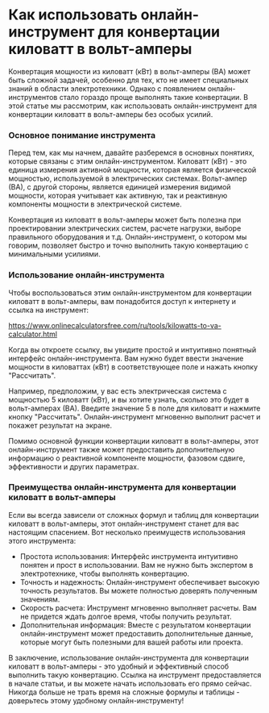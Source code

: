 Как использовать онлайн-инструмент для конвертации киловатт в вольт-амперы
==========================================================================

Конвертация мощности из киловатт (кВт) в вольт-амперы (ВА) может быть сложной задачей, особенно для тех, кто не имеет специальных знаний в области электротехники. Однако с появлением онлайн-инструментов стало гораздо проще выполнять такие конвертации. В этой статье мы рассмотрим, как использовать онлайн-инструмент для конвертации киловатт в вольт-амперы без особых усилий.

### Основное понимание инструмента

Перед тем, как мы начнем, давайте разберемся в основных понятиях, которые связаны с этим онлайн-инструментом. Киловатт (кВт) - это единица измерения активной мощности, которая является физической мощностью, используемой в электрических системах. Вольт-ампер (ВА), с другой стороны, является единицей измерения видимой мощности, которая учитывает как активную, так и реактивную компоненты мощности в электрической системе.

Конвертация из киловатт в вольт-амперы может быть полезна при проектировании электрических систем, расчете нагрузки, выборе правильного оборудования и т.д. Онлайн-инструмент, о котором мы говорим, позволяет быстро и точно выполнить такую конвертацию с минимальными усилиями.

### Использование онлайн-инструмента

Чтобы воспользоваться этим онлайн-инструментом для конвертации киловатт в вольт-амперы, вам понадобится доступ к интернету и ссылка на инструмент:

<https://www.onlinecalculatorsfree.com/ru/tools/kilowatts-to-va-calculator.html>

Когда вы откроете ссылку, вы увидите простой и интуитивно понятный интерфейс онлайн-инструмента. Вам нужно будет ввести значение мощности в киловаттах (кВт) в соответствующее поле и нажать кнопку "Рассчитать".

Например, предположим, у вас есть электрическая система с мощностью 5 киловатт (кВт), и вы хотите узнать, сколько это будет в вольт-амперах (ВА). Введите значение 5 в поле для киловатт и нажмите кнопку "Рассчитать". Онлайн-инструмент мгновенно выполнит расчет и покажет результат на экране.

Помимо основной функции конвертации киловатт в вольт-амперы, этот онлайн-инструмент также может предоставить дополнительную информацию о реактивной компоненте мощности, фазовом сдвиге, эффективности и других параметрах.

### Преимущества онлайн-инструмента для конвертации киловатт в вольт-амперы

Если вы всегда зависели от сложных формул и таблиц для конвертации киловатт в вольт-амперы, этот онлайн-инструмент станет для вас настоящим спасением. Вот несколько преимуществ использования этого инструмента:

- Простота использования: Интерфейс инструмента интуитивно понятен и прост в использовании. Вам не нужно быть экспертом в электротехнике, чтобы выполнять конвертацию.
- Точность и надежность: Онлайн-инструмент обеспечивает высокую точность результатов. Вы можете полностью доверять полученным значениям.
- Скорость расчета: Инструмент мгновенно выполняет расчеты. Вам не придется ждать долгое время, чтобы получить результат.
- Дополнительная информация: Вместе с результатом конвертации онлайн-инструмент может предоставить дополнительные данные, которые могут быть полезными для вашей работы или проекта.

В заключение, использование онлайн-инструмента для конвертации киловатт в вольт-амперы - это удобный и эффективный способ выполнить такую конвертацию. Ссылка на инструмент предоставляется в начале статьи, и вы можете начать использовать его прямо сейчас. Никогда больше не трать время на сложные формулы и таблицы - доверьтесь этому удобному онлайн-инструменту!